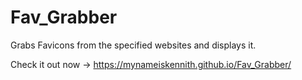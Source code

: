 # Fav_Grabber
Grabs Favicons from the specified websites and displays it.

Check it out now -> https://mynameiskennith.github.io/Fav_Grabber/

